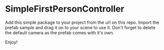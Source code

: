 # SimpleFirstPersonController

Add this simple package to your project from the url on this repo.
Import the prefab sample and drag it on to your scene to use it.
Don't forget to delete the default camera as the prefab comes with it's own.

Enjoy!
